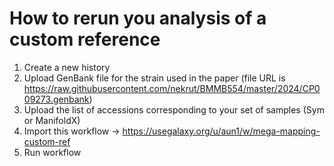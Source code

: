 # How to rerun you analysis of a custom reference

1. Create a new history
2. Upload GenBank file for the strain used in the paper (file URL is https://raw.githubusercontent.com/nekrut/BMMB554/master/2024/CP009273.genbank)
3. Upload the list of accessions corresponding to your set of samples (Sym or ManifoldX)
4. Import this workflow -> https://usegalaxy.org/u/aun1/w/mega-mapping-custom-ref
5. Run workflow
   
